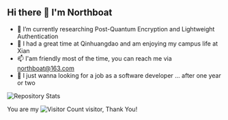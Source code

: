 ## Hi there 👋 I'm Northboat

- 🌱 I’m currently researching Post-Quantum Encryption and Lightweight Authentication
- 👯 I had a great time at Qinhuangdao and am enjoying my campus life at Xian
- 📫 I'am friendly most of the time, you can reach me via northboat@163.com
- 🤔 I just wanna looking for a job as a software developer ... after one year or two
 
<!--
**northboat/northboat** is a ✨ _special_ ✨ repository because its `README.md` (this file) appears on your GitHub profile.

Here are some ideas to get you started:

- 🔭 I’m currently working on ...
- 🌱 I’m currently learning ...
- 👯 I’m looking to collaborate on ...
- 🤔 I’m looking for help with ...
- 💬 Ask me about ...
- 📫 How to reach me: ...
- 😄 Pronouns: ...
- ⚡ Fun fact: ...
-->


![Repository Stats](https://github-readme-stats.vercel.app/api?username=northboat&show_icons=true&theme=transparent)

<!--![northboat's github activity graph](https://github-readme-activity-graph.vercel.app/graph?username=northboat)-->

You are my ![Visitor Count](https://profile-counter.glitch.me/northboat/count.svg) visitor, Thank You!
